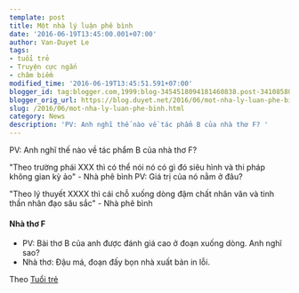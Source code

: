 ```yaml
---
template: post
title: Một nhà lý luận phê bình
date: '2016-06-19T13:45:00.001+07:00'
author: Van-Duyet Le
tags:
- tuổi trẻ
- Truyện cực ngắn
- châm biếm
modified_time: '2016-06-19T13:45:51.591+07:00'
blogger_id: tag:blogger.com,1999:blog-3454518094181460838.post-3410858067293817905
blogger_orig_url: https://blog.duyet.net/2016/06/mot-nha-ly-luan-phe-binh.html
slug: /2016/06/mot-nha-ly-luan-phe-binh.html
category: News
description: 'PV: Anh nghĩ thế nào về tác phẩm B của nhà thơ F? '
---
```


PV: Anh nghĩ thế nào về tác phẩm B của nhà thơ F? 

"Theo trường phái XXX thì có thể nói nó có gì đó siêu hình và thi pháp không gian kỳ ảo" - Nhà phê bình
PV: Giá trị của nó nằm ở đâu? 

"Theo lý thuyết XXXX thì cái chỗ xuống dòng đậm chất nhân văn và tinh thần nhân đạo sâu sắc" - Nhà phê bình

#### Nhà thơ F ####
- PV: Bài thơ B của anh được đánh giá cao ở đoạn xuống dòng. Anh nghĩ sao?
- Nhà thơ: Đậu má, đoạn đấy bọn nhà xuất bản in lỗi.

Theo [Tuổi trẻ](http://tuoitre.vn/tin/van-hoa-giai-tri/20160619/chum-truyen-cuc-ngan-phong-van-loi/1120993.html)
